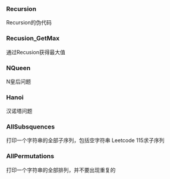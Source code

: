 ### Recursion

Recursion的伪代码

### Recusion_GetMax

通过Recusion获得最大值

### NQueen

N皇后问题

### Hanoi

汉诺塔问题

### AllSubsquences

打印一个字符串的全部子序列，包括空字符串 Leetcode 115求子序列

### AllPermutations

打印一个字符串的全部排列，并不要出现重复的